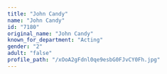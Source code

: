 ```yaml
---
title: "John Candy"
name: "John Candy"
id: "7180"
original_name: "John Candy"
known_for_department: "Acting"
gender: "2"
adult: "false"
profile_path: "/xOoA2gFdnl0qe9esbG0FJvCY0Fh.jpg"
---
```

